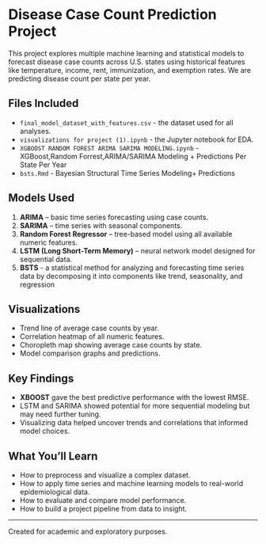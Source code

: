 
#  Disease Case Count Prediction Project

This project explores multiple machine learning and statistical models to forecast disease case counts across U.S. states using historical features like temperature, income, rent, immunization, and exemption rates. We are predicting disease count per state per year.

##  Files Included
- `final_model_dataset_with_features.csv` - the dataset used for all analyses.
- `visualizations for project (1).ipynb` - the Jupyter notebook for EDA.
- `XGBOOST RANDOM FOREST ARIMA SARIMA MODELING.ipynb` - XGBoost,Random Forrest,ARIMA/SARIMA Modeling + Predictions Per State Per Year
- `bsts.Rmd` - Bayesian Structural Time Series Modeling+ Predictions
##  Models Used
1. **ARIMA** – basic time series forecasting using case counts.
2. **SARIMA** – time series with seasonal components.
3. **Random Forest Regressor** – tree-based model using all available numeric features.
4. **LSTM (Long Short-Term Memory)** – neural network model designed for sequential data.
5. **BSTS** - a statistical method for analyzing and forecasting time series data by decomposing it into components like trend, seasonality, and regression
##  Visualizations
- Trend line of average case counts by year.
- Correlation heatmap of all numeric features.
- Choropleth map showing average case counts by state.
- Model comparison graphs and predictions.

##  Key Findings
- **XBOOST** gave the best predictive performance with the lowest RMSE.
- LSTM and SARIMA showed potential for more sequential modeling but may need further tuning.
- Visualizing data helped uncover trends and correlations that informed model choices.

##  What You’ll Learn
- How to preprocess and visualize a complex dataset.
- How to apply time series and machine learning models to real-world epidemiological data.
- How to evaluate and compare model performance.
- How to build a project pipeline from data to insight.

---

Created for academic and exploratory purposes.
